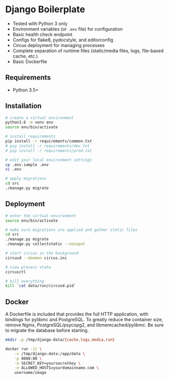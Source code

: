 # Django Boilerplate

- Tested with Python 3 only
- Environment variables (or `.env` file) for configuration
- Basic health check endpoint
- Configs for flake8, pydocstyle, and editorconfig
- Circus deployment for managing processes
- Complete separation of runtime files (static/media files, logs, file-based cache, etc.)
- Basic Dockerfile

## Requirements

- Python 3.5+


## Installation

```sh
# create a virtual environment
python3.6 -m venv env
source env/bin/activate

# install requirements
pip install -r requirements/common.txt
# pip install -r requirements/dev.txt
# pip install -r requirements/prod.txt

# edit your local environment settings
cp .env.sample .env
vi .env

# apply migrations
cd src
./manage.py migrate
```

## Deployment

```sh
# enter the virtual environment
source env/bin/activate

# make sure migrations are applied and gather static files
cd src
./manage.py migrate
./manage.py collectstatic --noinput

# start circus in the background
circusd --daemon circus.ini

# view process state
circusctl

# kill everything
kill `cat data/run/circusd.pid`
```

## Docker

A Dockerfile is included that provides the full HTTP application, with bindings for pylibmc and PostgreSQL. To greatly reduce the container size, remove Nginx, PostgreSQL/psycopg2, and libmemcached/pylibmc. Be sure to migrate the database before starting.

```sh
mkdir -p /tmp/django-data/{cache,logs,media,run}

docker run -it \
    -v /tmp/django-data:/app/data \
    -p 8080:80 \
    -e SECRET_KEY=yoursecretkey \
    -e ALLOWED_HOSTS=yourdomainname.com \
    username/image
```
